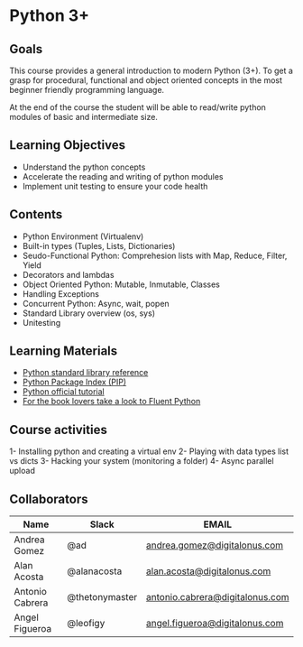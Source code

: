 # Python 3+

## Goals
This course provides a general introduction to modern Python (3+). To get a grasp for procedural, functional and object oriented concepts in the most beginner friendly programming language. 

At the end of the course the student will be able to read/write python modules of basic and intermediate size. 

## Learning Objectives
- Understand the python concepts 
- Accelerate the reading and writing of python modules 
- Implement unit testing to ensure your code health 

## Contents
- Python Environment (Virtualenv)
- Built-in types (Tuples, Lists, Dictionaries) 
- Seudo-Functional Python: Comprehesion lists with Map, Reduce, Filter, Yield 
- Decorators and lambdas  
- Object Oriented Python: Mutable, Inmutable, Classes 
- Handling Exceptions 
- Concurrent Python: Async, wait, popen 
- Standard Library overview (os, sys)  
- Unitesting 

## Learning Materials
- [Python standard library reference](https://docs.python.org/3/library/)
- [Python Package Index (PIP)](https://pypi.org/)
- [Python official tutorial](https://docs.python.org/3/tutorial/index.html)
- [For the book lovers take a look to Fluent Python](https://www.amazon.com/Fluent-Python-Concise-Effective-Programming/dp/1491946008)

## Course activities
1- Installing python and creating a virtual env
2- Playing with data types list vs dicts
3- Hacking your system (monitoring a folder)
4- Async parallel upload 

## Collaborators
Name     |   Slack  | EMAIL |
---------|----------|----------|
 Andrea Gomez   | @ad | andrea.gomez@digitalonus.com |
 Alan Acosta    | @alanacosta | alan.acosta@digitalonus.com |
 Antonio Cabrera    | @thetonymaster | antonio.cabrera@digitalonus.com |
 Angel Figueroa    | @leofigy | angel.figueroa@digitalonus.com |

